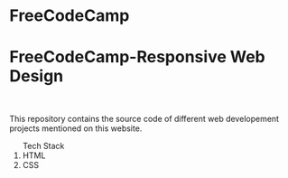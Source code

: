 # FreeCodeCamp
<h1>FreeCodeCamp-Responsive Web Design</h1><br>
<p>This repository contains the source code of different web developement projects mentioned on this website.<p>
<ol>Tech Stack
   <li>HTML</li>
   <li>CSS</li>
</ol>
  
